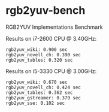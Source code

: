rgb2yuv-bench
=============

RGB2YUV Implementations Benchmark

Results on i7-2600 CPU @ 3.40GHz:

```
rgb2yuv_wiki: 0.900 sec
rgb2yuv_novell_ch: 0.390 sec
rgb2yuv_tables: 0.320 sec
```

Results on i5-3330 CPU @ 3.00GHz:

```
rgb2yuv_wiki: 0.670 sec
rgb2yuv_novell_ch: 0.424 sec
rgb2yuv_tables: 0.362 sec
rgb2yuv_gstreamer: 0.379 sec
rgb2yuv_sse: 0.102 sec
```